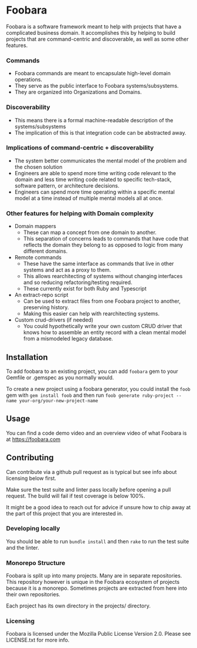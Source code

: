 # Foobara

Foobara is a software framework meant to help with projects that have
a complicated business domain. It accomplishes this by helping to
build projects that are command-centric and discoverable, as well as some other features.

### Commands

* Foobara commands are meant to encapsulate high-level domain operations.
* They serve as the public interface to Foobara systems/subsystems.
* They are organized into Organizations and Domains.

### Discoverability
* This means there is a formal machine-readable description of the systems/subsystems
* The implication of this is that integration code can be abstracted away.

### Implications of command-centric + discoverability
* The system better communicates the mental model of the problem and the chosen solution
* Engineers are able to spend more time writing code relevant to the domain and less time
  writing code related to specific tech-stack, software pattern, or architecture decisions.
* Engineers can spend more time operating within a specific mental model at a time instead of
  multiple mental models all at once.

### Other features for helping with Domain complexity

* Domain mappers
  * These can map a concept from one domain to another.
  * This separation of concerns leads to commands that have code
    that reflects the domain they belong to as opposed to logic from many different domains.
* Remote commands
  * These have the same interface as commands that live in other systems and act as a proxy to them.
  * This allows rearchitecting of systems without changing interfaces and so reducing refactoring/testing required.
  * These currently exist for both Ruby and Typescript
* An extract-repo script
  * Can be used to extract files from one Foobara project to another, preserving history.
  * Making this easier can help with rearchitecting systems.
* Custom crud-drivers (if needed)
  * You could hypothetically write your own custom CRUD driver that knows how
    to assemble an entity record with a clean mental model from a mismodeled legacy database.

## Installation

To add foobara to an existing project, you can add `foobara` gem to your Gemfile or .gemspec as you normally would.

To create a new project using a foobara generator, you could install the `foob` gem with `gem install foob` and then
run `foob generate ruby-project --name your-org/your-new-project-name`

## Usage

You can find a code demo video and an overview video of what Foobara is at https://foobara.com

## Contributing

Can contribute via a github pull request as is typical but see info about licensing below first.

Make sure the test suite and linter pass locally before opening a pull request.
The build will fail if test coverage is below 100%.

It might be a good idea to reach out for advice if unsure how to chip away at the part of this project
that you are interested in.

### Developing locally

You should be able to run `bundle install` and then `rake` to run the test suite and the linter.

### Monorepo Structure

Foobara is split up into many projects. Many are in separate repositories. This repository however is unique
in the Foobara ecosystem of projects because it is a monorepo. Sometimes projects are extracted from here
into their own repositories.

Each project has its own directory in the projects/ directory.

### Licensing

Foobara is licensed under the Mozilla Public License Version 2.0. Please see LICENSE.txt for more info.

